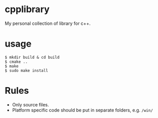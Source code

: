 # cpplibrary
My personal collection of library for c++.

# usage
``` 
$ mkdir build & cd build 
$ cmake .. 
$ make
$ sudo make install
```

# Rules
* Only source files.
* Platform specific code should be put in separate folders, e.g. ```/win/```
